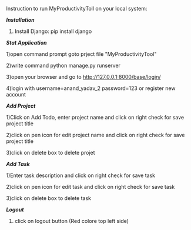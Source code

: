 Instruction to run MyProductivityToll on your local system:

_________________________Installation_________________________

1) Install Django: pip install django

_________________________Stat Application_________________________

1)open command prompt goto prject file "MyProductivityTool"

2)write command python manage.py runserver

3)open your browser and go to http://127.0.0.1:8000/base/login/

4)login with username=anand_yadav_2 password=123 or register new account

_________________________Add Project_________________________

1)Click on Add Todo, enter project name and click on right check for save project title 

2)click on pen icon for edit project name and click on right check for save project title 

3)click on delete box to delete projet

_________________________Add Task_________________________

1)Enter task description and click on right check for save task

2)click on pen icon for edit task and click on right check for save task

3)click on delete box to delete task

_________________________Logout_________________________

1) click on logout button (Red colore top left side)








